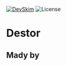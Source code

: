 [![DevSkim](https://github.com/wfxey/Destor/actions/workflows/devskim.yml/badge.svg)](https://github.com/wfxey/Destor/actions/workflows/devskim.yml)                       ![License](https://img.shields.io/github/license/wfxey/Destor.svg)

# Destor

## Mady by
